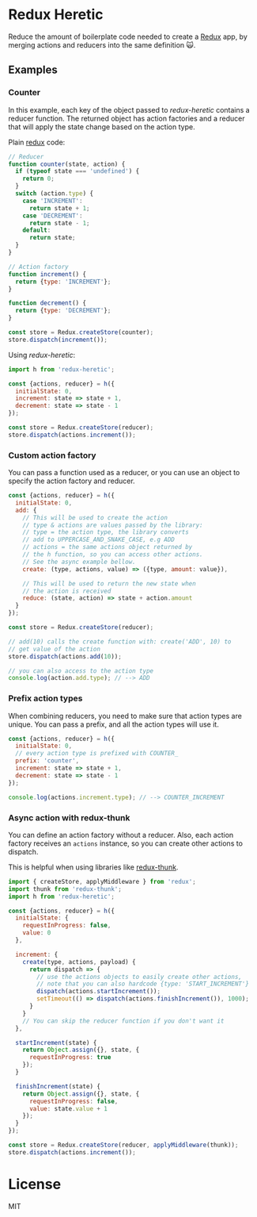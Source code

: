 # Redux Heretic

Reduce the amount of boilerplate code needed to create a [Redux] app, by merging
actions and reducers into the same definition 🙀.

## Examples

### Counter

In this example, each key of the object passed to _redux-heretic_ contains a
reducer function. The returned object has action factories and a reducer that
will apply the state change based on the action type.

Plain [redux] code:

```js
// Reducer
function counter(state, action) {
  if (typeof state === 'undefined') {
    return 0;
  }
  switch (action.type) {
    case 'INCREMENT':
      return state + 1;
    case 'DECREMENT':
      return state - 1;
    default:
      return state;
  }
}

// Action factory
function increment() {
  return {type: 'INCREMENT'};
}

function decrement() {
  return {type: 'DECREMENT'};
}

const store = Redux.createStore(counter);
store.dispatch(increment());
```

Using _redux-heretic_:

```js
import h from 'redux-heretic';

const {actions, reducer} = h({
  initialState: 0,
  increment: state => state + 1,
  decrement: state => state - 1
});

const store = Redux.createStore(reducer);
store.dispatch(actions.increment());
```

### Custom action factory

You can pass a function used as a reducer, or you can use an object to specify
the action factory and reducer.

```js
const {actions, reducer} = h({
  initialState: 0,
  add: {
    // This will be used to create the action
    // type & actions are values passed by the library:
    // type = the action type, the library converts
    // add to UPPERCASE_AND_SNAKE_CASE, e.g ADD
    // actions = the same actions object returned by
    // the h function, so you can access other actions.
    // See the async example bellow.
    create: (type, actions, value) => ({type, amount: value}),

    // This will be used to return the new state when
    // the action is received
    reduce: (state, action) => state + action.amount
  }
});

const store = Redux.createStore(reducer);

// add(10) calls the create function with: create('ADD', 10) to
// get value of the action
store.dispatch(actions.add(10));

// you can also access to the action type
console.log(action.add.type); // --> ADD
```

### Prefix action types

When combining reducers, you need to make sure that action types are unique. You
can pass a prefix, and all the action types will use it.

```js
const {actions, reducer} = h({
  initialState: 0,
  // every action type is prefixed with COUNTER_
  prefix: 'counter',
  increment: state => state + 1,
  decrement: state => state - 1
});

console.log(actions.increment.type); // --> COUNTER_INCREMENT
```

### Async action with redux-thunk

You can define an action factory without a reducer. Also, each action factory
receives an `actions` instance, so you can create other actions to dispatch.

This is helpful when using libraries like [redux-thunk].

```js
import { createStore, applyMiddleware } from 'redux';
import thunk from 'redux-thunk';
import h from 'redux-heretic';

const {actions, reducer} = h({
  initialState: {
    requestInProgress: false,
    value: 0
  },

  increment: {
    create(type, actions, payload) {
      return dispatch => {
        // use the actions objects to easily create other actions,
        // note that you can also hardcode {type: 'START_INCREMENT'}
        dispatch(actions.startIncrement());
        setTimeout(() => dispatch(actions.finishIncrement()), 1000);
      }
    }
    // You can skip the reducer function if you don't want it
  },

  startIncrement(state) {
    return Object.assign({}, state, {
      requestInProgress: true
    });
  }

  finishIncrement(state) {
    return Object.assign({}, state, {
      requestInProgress: false,
      value: state.value + 1
    });
  }
});

const store = Redux.createStore(reducer, applyMiddleware(thunk));
store.dispatch(actions.increment());
```

# License

MIT

[redux]: https://redux.js.org/
[redux-thunk]: https://github.com/gaearon/redux-thunk
